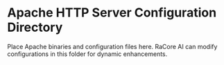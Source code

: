 # Apache HTTP Server Configuration Directory

Place Apache binaries and configuration files here.
RaCore AI can modify configurations in this folder for dynamic enhancements.
